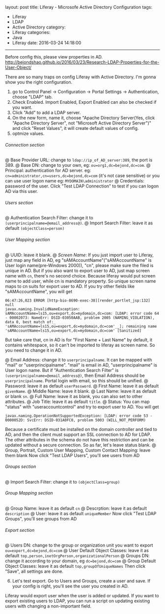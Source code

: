 layout: post
title: Liferay - Microsofe Active Directory Configuration
tags:
  - Liferay
  - LDAP
  - Active Directory
category:
  - Liferay
categories:
  - Java
  - Liferay
date: 2016-03-24 14:18:00
---
Before config this, please view properties in AD. http://bejondshao.github.io/2016/03/23/Research-LDAP-Properties-for-the-User-Object/

There are so many traps on config Liferay with Active Directory. I'm gonna show you the right configuration.

1. go to Control Panel -> Configuration -> Portal Settings -> Authentication, choose "LDAP" tab.
2. Check Enabled. Import Enabled, Export Enabled can also be checked if you want.
3. Click "Add" to add a LDAP server.
4. On the new form, name it, choose "Apache Directory Server(Yes, click "Apache Directory Server", not "Microsoft Active Directory Server")" and click "Reset Values", it will create default values of config.
5. optmize values.
###### Connection section
@ Base Provider URL: change to `ldap://ip_of_AD_server:389`, the port is 389.
@ Base DN: change to your own, eg: `ou=org1,dc=bejond,dc=com`.
@ Principal: authentication for AD server.
eg: `cn=administrator,cn=users,dc=bejond,dc=com` (it's not case sensitive)
or you can use user logon name eg:
`MYDOMAIN\administrator`
@ Credentials: password of the user.
Click "Test LDAP Connection" to test if you can logon AD via this user.
###### Users section
@ Authentication Search Filter: change it to `(userprincipalname=@email_address@)`.
@ Import Search Filter: leave it as default `(objectClass=person)`
###### User Mapping section
@ UUID: leave it blank.
@ *Screen Name*: If you just import user to Liferay, just map any field in AD, eg "sAMAccountName"("sAMAccountName" is User login name(pre-Windows 2000)), "cn", please make sure the filed is unique in AD. But if you also want to export user to AD, just map screen name with `cn`, there's no second choice. Because liferay would put screen name to add user, while cn is mandatory property. So unique screen name maps to cn suits for export user to AD. If you try other fields like "sAMAccountName", you will get
```
06:47:26,023 ERROR [http-bio-8690-exec-38][render_portlet_jsp:132] null
javax.naming.InvalidNameException: sAMAccountName=ls15,ou=export,dc=mydomain,dc=com: [LDAP: error code 64 - 00002073: NameErr: DSID-03050AAB, problem 2005 (NAMING_VIOLATION), data 0, best match of:_	'sAMAccountName=ls15,ou=export,dc=mydomain,dc=com'__]; remaining name 'sAMAccountName=ls15,ou=export,dc=mydomain,dc=com' [Sanitized]
```
But take care that, cn in AD is for "First Name + Last Name" by default, it contains whitespace, so it can't be imported to liferay as screen name. So you need to change it in AD.

@ Email Address: change it to `userprincipalname`. It can be mapped with "mail" or "userprincipalname". "mail" is email in AD, "userprincipalname" is User logon name. But if "Authentication Search Filter" is `(userprincipalname=@email_address@)`, then Email Address should be `userprincipalname`. Portal login with email, so this should be unified.
@ Password: leave it as default `userPassword`.
@ First Name: leave it as default `givenName`.
@ Middle Name: leave it blank.
@ Last Name: leave it as default or blank `sn`.
@ Full Name: leave it as blank, you can also set to other attributes.
@ Job Title: leave it as default `title`.
@ Status: You can map "status" with "useraccountcontrol" and try to export user to AD. You will get
```
javax.naming.OperationNotSupportedException: [LDAP: error code 53 - 0000052D: SvcErr: DSID-031A0FC0, problem 5003 (WILL_NOT_PERFORM)
```
Because a certificate must be installed on the domain controller and tied to AD, and then the client must support an SSL connection to AD for LDAP. The other attributes in the schema do not have this restriction and can be updated without a secure connection.
So as far, let's leave status blank.
@ Group, Portrait, Custom User Mapping, Custom Contact Mapping: leave them blank
Now click "Test LDAP Users", you'll see users from AD
###### Groups section
@ Import Search Filter: change it to `(objectClass=group)`
###### Group Mapping section
@ Group Name: leave it as default `cn`
@ Descrption: leave it as default `description`
@ User: leave it as default `uniqueMember`
Now click "Test LDAP Groups", you'll see groups from AD
###### Export section
@ Users DN: change to the group or organization unit you want to export `ou=export,dc=bejond,dc=com`
@ User Default Object Classes: leave it as default `top,person,inetOrgPerson,organizationalPerson`
@ Groups DN: change it according to your domain, eg `dc=bejond,dc=com`
@ Group Default Object Classes: leave it as default `top,groupOfUniqueNames`
Then click "Save", all settings are done.

6. Let's test export. Go to Users and Groups, create a user and save. If your config is right, you'll see the user you created in AD.

Liferay would export user when the user is added or updated. If you want to export existing users to LDAP, you can run a script on updating existing users with changing a non-important field.